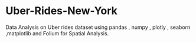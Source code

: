 # Uber-Rides-New-York
Data Analysis on Uber rides dataset using pandas , numpy , plotly , seaborn ,matplotlib and Folium for Spatial Analysis.
